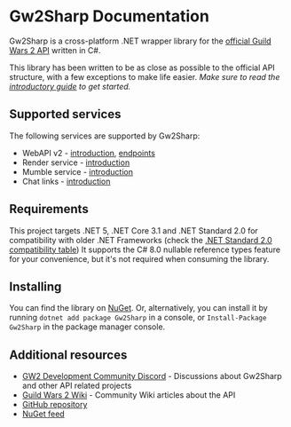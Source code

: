 # Gw2Sharp Documentation
Gw2Sharp is a cross-platform .NET wrapper library for the [official Guild Wars 2 API](https://wiki.guildwars2.com/wiki/API) written in C#.

This library has been written to be as close as possible to the official API structure, with a few exceptions to make life easier.
*Make sure to read the [introductory guide](xref:Guides.Introduction) to get started.*

## Supported services
The following services are supported by Gw2Sharp:
- WebAPI v2 - [introduction](xref:Guides.Introduction#web-api-v2), [endpoints](xref:Guides.Endpoints)
- Render service - [introduction](xref:Guides.Introduction#render-service)
- Mumble service - [introduction](xref:Guides.Introduction#mumble-link)
- Chat links - [introduction](xref:Guides.Introduction#chat-links)

## Requirements
This project targets .NET 5, .NET Core 3.1 and .NET Standard 2.0 for compatibility with older .NET Frameworks (check the [.NET Standard 2.0 compatibility table](https://docs.microsoft.com/en-us/dotnet/standard/net-standard#net-implementation-support))
It supports the C# 8.0 nullable reference types feature for your convenience, but it's not required when consuming the library.

## Installing
You can find the library on [NuGet](https://www.nuget.org/packages/Gw2Sharp/). Or, alternatively, you can install it by running `dotnet add package Gw2Sharp` in a console, or `Install-Package Gw2Sharp` in the package manager console.

## Additional resources
- [GW2 Development Community Discord](https://discord.gg/hNcpDT3) - Discussions about Gw2Sharp and other API related projects
- [Guild Wars 2 Wiki](https://wiki.guildwars2.com/wiki/API) - Community Wiki articles about the API
- [GitHub repository](https://github.com/Archomeda/Gw2Sharp)
- [NuGet feed](https://www.nuget.org/packages/Gw2Sharp/)
